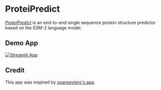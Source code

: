 # ProteiPredict

[*ProteiPredict*](https://esmatlas.com/about) is an end-to-end single sequence protein structure predictor based on the ESM-2 language model.

## Demo App

[![Streamlit App](https://img.shields.io/badge/Streamlit-FF4B4B?style=for-the-badge&logo=Streamlit&logoColor=white)](https://jewel22-ace-protein-struc-prediction-app-pm4dip.streamlit.app/)

## Credit

This app was inspired by [osanseviero's app](https://huggingface.co/spaces/osanseviero/esmfold).
